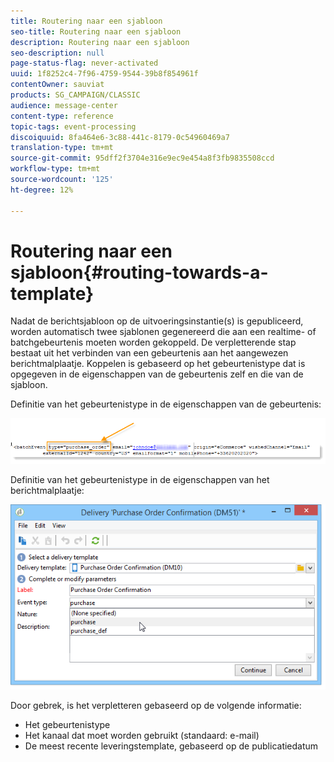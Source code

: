 ```yaml
---
title: Routering naar een sjabloon
seo-title: Routering naar een sjabloon
description: Routering naar een sjabloon
seo-description: null
page-status-flag: never-activated
uuid: 1f8252c4-7f96-4759-9544-39b8f854961f
contentOwner: sauviat
products: SG_CAMPAIGN/CLASSIC
audience: message-center
content-type: reference
topic-tags: event-processing
discoiquuid: 8fa464e6-3c88-441c-8179-0c54960469a7
translation-type: tm+mt
source-git-commit: 95dff2f3704e316e9ec9e454a8f3fb9835508ccd
workflow-type: tm+mt
source-wordcount: '125'
ht-degree: 12%

---
```



# Routering naar een sjabloon{#routing-towards-a-template}

Nadat de berichtsjabloon op de uitvoeringsinstantie(s) is gepubliceerd, worden automatisch twee sjablonen gegenereerd die aan een realtime- of batchgebeurtenis moeten worden gekoppeld. De verpletterende stap bestaat uit het verbinden van een gebeurtenis aan het aangewezen berichtmalplaatje. Koppelen is gebaseerd op het gebeurtenistype dat is opgegeven in de eigenschappen van de gebeurtenis zelf en die van de sjabloon.

Definitie van het gebeurtenistype in de eigenschappen van de gebeurtenis:

![](assets/messagecenter_event_type_001.png)

Definitie van het gebeurtenistype in de eigenschappen van het berichtmalplaatje:

![](assets/messagecenter_event_type_002.png)

Door gebrek, is het verpletteren gebaseerd op de volgende informatie:

* Het gebeurtenistype
* Het kanaal dat moet worden gebruikt (standaard: e-mail)
* De meest recente leveringstemplate, gebaseerd op de publicatiedatum
